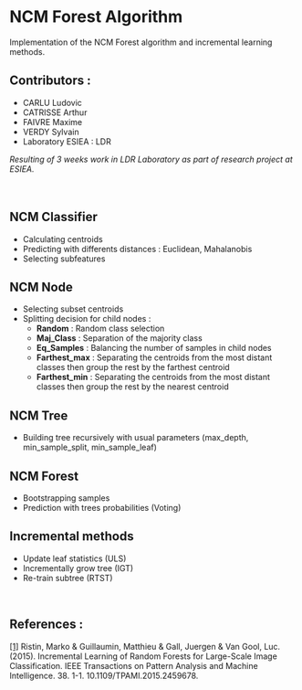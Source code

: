 # NCM Forest Algorithm

Implementation of the NCM Forest algorithm and incremental learning methods.

## Contributors :

* CARLU Ludovic
* CATRISSE Arthur
* FAIVRE Maxime
* VERDY Sylvain
* Laboratory ESIEA : LDR 


*Resulting of 3 weeks work in LDR Laboratory as part of research project at ESIEA.*
<br>
<br>
<br>

## **NCM Classifier**
* Calculating centroids
* Predicting with differents distances : Euclidean, Mahalanobis
* Selecting subfeatures

## **NCM Node**
* Selecting subset centroids
* Splitting decision for child nodes :
	*  **Random** : Random class selection
	*  **Maj_Class** : Separation of the majority class
	*  **Eq_Samples** : Balancing the number of samples in child nodes
	*  **Farthest_max** : Separating the centroids from the most distant classes then group the rest by the farthest centroid
	*  **Farthest_min** : Separating the centroids from the most distant classes then group the rest by the nearest centroid

## **NCM Tree**
* Building tree recursively with usual parameters (max\_depth, min\_sample\_split, min\_sample\_leaf)


## **NCM Forest**
* Bootstrapping samples
* Prediction with trees probabilities (Voting)


## **Incremental methods**
* Update leaf statistics (ULS)
* Incrementally grow tree (IGT)
* Re-train subtree (RTST)


<br>

## References :
[[1]](https://www.researchgate.net/publication/282546052_Incremental_Learning_of_Random_Forests_for_Large-Scale_Image_Classification)
Ristin, Marko & Guillaumin, Matthieu & Gall, Juergen & Van Gool, Luc. (2015). Incremental Learning of Random Forests for Large-Scale Image Classification. IEEE Transactions on Pattern Analysis and Machine Intelligence. 38. 1-1. 10.1109/TPAMI.2015.2459678.
